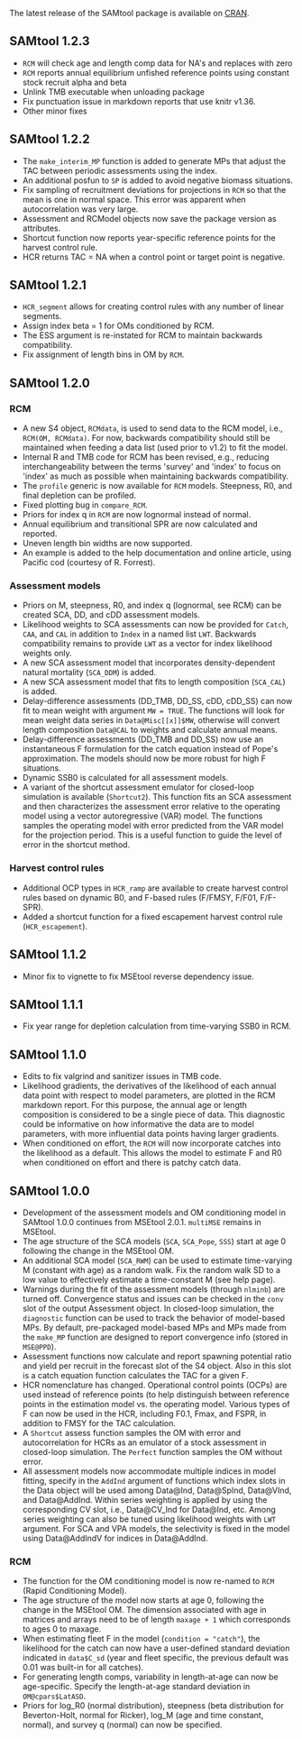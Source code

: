 The latest release of the SAMtool package is available on [CRAN](https://CRAN.R-project.org/package=SAMtool).

## SAMtool 1.2.3
- `RCM` will check age and length comp data for NA's and replaces with zero
- `RCM` reports annual equilibrium unfished reference points using constant stock recruit alpha and beta 
- Unlink TMB executable when unloading package
- Fix punctuation issue in markdown reports that use knitr v1.36.
- Other minor fixes

## SAMtool 1.2.2
- The `make_interim_MP` function is added to generate MPs that adjust the TAC between periodic assessments using the index.
- An additional posfun to `SP` is added to avoid negative biomass situations.
- Fix sampling of recruitment deviations for projections in `RCM` so that the mean is one in normal space. This error was apparent when autocorrelation was very large.
- Assessment and RCModel objects now save the package version as attributes.
- Shortcut function now reports year-specific reference points for the harvest control rule.
- HCR returns TAC = NA when a control point or target point is negative.

## SAMtool 1.2.1
- `HCR_segment` allows for creating control rules with any number of linear segments.
- Assign index beta = 1 for OMs conditioned by RCM.
- The ESS argument is re-instated for RCM to maintain backwards compatibility.
- Fix assignment of length bins in OM by `RCM`.

## SAMtool 1.2.0
### RCM
- A new S4 object, `RCMdata`, is used to send data to the RCM model, i.e., `RCM(OM, RCMdata)`. For now, backwards compatibility should still be maintained when feeding a data list (used prior to v1.2) to fit the model.
- Internal R and TMB code for RCM has been revised, e.g., reducing interchangeability between the terms 'survey' and 'index' to focus on 'index' as much as possible when maintaining backwards compatibility. 
- The `profile` generic is now available for `RCM` models. Steepness, R0, and final depletion can be profiled.
- Fixed plotting bug in `compare_RCM`.
- Priors for index q in `RCM` are now lognormal instead of normal.
- Annual equilibrium and transitional SPR are now calculated and reported.
- Uneven length bin widths are now supported.
- An example is added to the help documentation and online article, using Pacific cod (courtesy of R. Forrest).

### Assessment models
- Priors on M, steepness, R0, and index q (lognormal, see RCM) can be created SCA, DD, and cDD assessment models.
- Likelihood weights to SCA assessments can now be provided for `Catch`, `CAA`, and `CAL` in addition to `Index` in a named list `LWT`. Backwards compatibility remains to provide `LWT` as a vector for index likelihood weights only. 
- A new SCA assessment model that incorporates density-dependent natural mortality (`SCA_DDM`) is added.
- A new SCA assessment model that fits to length composition (`SCA_CAL`) is added.
- Delay-difference assessments (DD_TMB, DD_SS, cDD, cDD_SS) can now fit to mean weight with argument `MW = TRUE`. The functions will look for mean weight data series in `Data@Misc[[x]]$MW`, otherwise will convert length composition `Data@CAL` to weights and calculate annual means.
- Delay-difference assessments (DD_TMB and DD_SS) now use an instantaneous F formulation for the catch equation instead of Pope's approximation. The models should now be more robust for high F situations.
- Dynamic SSB0 is calculated for all assessment models. 
- A variant of the shortcut assessment emulator for closed-loop simulation is available (`Shortcut2`). This function fits an SCA assessment and then characterizes the assessment error relative to the operating model using a vector autoregressive (VAR) model. The functions samples the operating model with error predicted from the VAR model for the projection period. This is a useful function to guide the level of error in the shortcut method.

### Harvest control rules
- Additional OCP types in `HCR_ramp` are available to create harvest control rules based on dynamic B0, and F-based rules (F/FMSY, F/F01, F/F-SPR).
- Added a shortcut function for a fixed escapement harvest control rule (`HCR_escapement`).

## SAMtool 1.1.2
- Minor fix to vignette to fix MSEtool reverse dependency issue.

## SAMtool 1.1.1
- Fix year range for depletion calculation from time-varying SSB0 in RCM.

## SAMtool 1.1.0
- Edits to fix valgrind and sanitizer issues in TMB code.
- Likelihood gradients, the derivatives of the likelihood of each annual data point with respect to model parameters, are plotted in the RCM markdown report. For this purpose, the annual age or length composition is considered to be a single piece of data. This diagnostic could be informative on how informative the data are to model parameters, with more influential data points having larger gradients.
- When conditioned on effort, the `RCM` will now incorporate catches into the likelihood as a default. This allows the model to estimate F and R0 when conditioned on effort and there is patchy catch data.

## SAMtool 1.0.0
- Development of the assessment models and OM conditioning model in SAMtool 1.0.0 continues from MSEtool 2.0.1. `multiMSE` remains in MSEtool.
- The age structure of the SCA models (`SCA`, `SCA_Pope`, `SSS`) start at age 0 following the change in the MSEtool OM.
- An additional SCA model (`SCA_RWM`) can be used to estimate time-varying M (constant with age) as a random walk. Fix the random walk SD to a low value to effectively estimate a time-constant M (see help page).
- Warnings during the fit of the assessment models (through `nlminb`) are turned off. Convergence status and issues can be checked in the `conv` slot of the output Assessment object. In closed-loop simulation, the `diagnostic` function can be used to track the behavior of model-based MPs. By default, pre-packaged model-based MPs and MPs made from the `make_MP` function are designed to report convergence info (stored in `MSE@PPD`). 
- Assessment functions now calculate and report spawning potential ratio and yield per recruit in the forecast slot of the S4 object. Also in this slot is a catch equation function calculates the TAC for a given F. 
- HCR nomenclature has changed. Operational control points (OCPs) are used instead of reference points (to help distinguish between reference points in the estimation model vs. the operating model. Various types of F can now be used in the HCR, including F0.1, Fmax, and FSPR, in addition to FMSY for the TAC calculation.
- A `Shortcut` assess function samples the OM with error and autocorrelation for HCRs as an emulator of a stock assessment in closed-loop simulation. The `Perfect` function samples the OM without error.
- All assessment models now accommodate multiple indices in model fitting, specify in the `AddInd` argument of functions which index slots in the Data object will be used among Data@Ind, Data@SpInd, Data@VInd, and Data@AddInd. Within series weighting is applied by using the corresponding CV slot, i.e., Data@CV_Ind for Data@Ind, etc. Among series weighting can also be tuned using likelihood weights with `LWT` argument. For SCA and VPA models, the selectivity is fixed in the model using Data@AddIndV for indices in Data@AddInd. 

### RCM
- The function for the OM conditioning model is now re-named to `RCM` (Rapid Conditioning Model). 
- The age structure of the model now starts at age 0, following the change in the MSEtool OM. The dimension associated with age in matrices and arrays need to be of length `maxage + 1` which corresponds to ages 0 to maxage.
- When estimating fleet F in the model (`condition = "catch"`), the likelihood for the catch can now have a user-defined standard deviation indicated in `data$C_sd` (year and fleet specific, the previous default was 0.01 was built-in for all catches).
- For generating length comps, variability in length-at-age can now be age-specific. Specify the length-at-age standard deviation in `OM@cpars$LatASD`.
- Priors for log_R0 (normal distribution), steepness (beta distribution for Beverton-Holt, normal for Ricker), log_M (age and time constant, normal), and survey q (normal) can now be specified.
